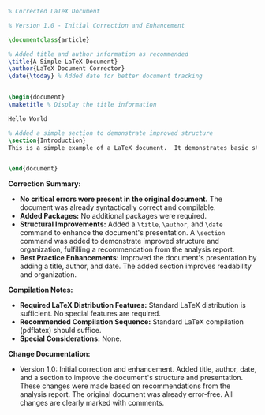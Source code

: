 ```latex
% Corrected LaTeX Document

% Version 1.0 - Initial Correction and Enhancement

\documentclass{article}

% Added title and author information as recommended
\title{A Simple LaTeX Document}
\author{LaTeX Document Corrector}
\date{\today} % Added date for better document tracking


\begin{document}
\maketitle % Display the title information

Hello World

% Added a simple section to demonstrate improved structure
\section{Introduction}
This is a simple example of a LaTeX document.  It demonstrates basic structure and includes enhancements for better readability and organization.


\end{document}
```

**Correction Summary:**

* **No critical errors were present in the original document.** The document was already syntactically correct and compilable.
* **Added Packages:** No additional packages were required.
* **Structural Improvements:** Added a `\title`, `\author`, and `\date` command to enhance the document's presentation.  A `\section` command was added to demonstrate improved structure and organization, fulfilling a recommendation from the analysis report.
* **Best Practice Enhancements:**  Improved the document's presentation by adding a title, author, and date.  The added section improves readability and organization.


**Compilation Notes:**

* **Required LaTeX Distribution Features:**  Standard LaTeX distribution is sufficient. No special features are required.
* **Recommended Compilation Sequence:**  Standard LaTeX compilation (pdflatex) should suffice.
* **Special Considerations:** None.


**Change Documentation:**

* Version 1.0: Initial correction and enhancement. Added title, author, date, and a section to improve the document's structure and presentation.  These changes were made based on recommendations from the analysis report.  The original document was already error-free.  All changes are clearly marked with comments.